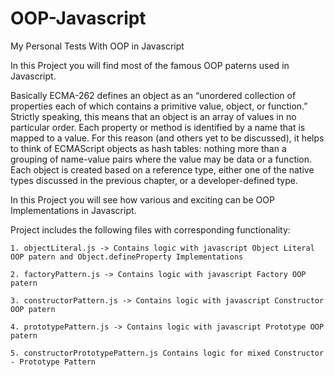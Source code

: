 OOP-Javascript
==============

My Personal Tests With OOP in Javascript

In this Project you will find most of the famous OOP paterns used in Javascript.

Basically ECMA-262 defines an object as an “unordered collection of properties each of which contains 
a primitive value, object, or function.” Strictly speaking, this means that an object is an 
array of values in no particular order. Each property or method is identified by a name that 
is mapped to a value. For this reason (and others yet to be discussed), it helps to think of 
ECMAScript objects as hash tables: nothing more than a grouping of name-value pairs where 
the value may be data or a function.
Each object is created based on a reference type, either one of the native types discussed in the 
previous chapter, or a developer-defined type.

In this Project you will see how various and exciting can be OOP Implementations in Javascript.
 
Project includes the following files with corresponding functionality:

    1. objectLiteral.js -> Contains logic with javascript Object Literal OOP patern and Object.defineProperty Implementations
    
    2. factoryPattern.js -> Contains logic with javascript Factory OOP patern
    
    3. constructorPattern.js -> Contains logic with javascript Constructor OOP patern
    
    4. prototypePattern.js -> Contains logic with javascript Prototype OOP patern
        
    5. constructorPrototypePattern.js Contains logic for mixed Constructor - Prototype Pattern


